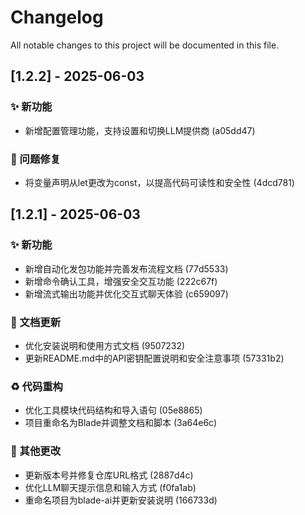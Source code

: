 # Changelog

All notable changes to this project will be documented in this file.


## [1.2.2] - 2025-06-03

### ✨ 新功能

- 新增配置管理功能，支持设置和切换LLM提供商 (a05dd47)

### 🐛 问题修复

- 将变量声明从let更改为const，以提高代码可读性和安全性 (4dcd781)


## [1.2.1] - 2025-06-03

### ✨ 新功能

- 新增自动化发包功能并完善发布流程文档 (77d5533)
- 新增命令确认工具，增强安全交互功能 (222c67f)
- 新增流式输出功能并优化交互式聊天体验 (c659097)

### 📝 文档更新

- 优化安装说明和使用方式文档 (9507232)
- 更新README.md中的API密钥配置说明和安全注意事项 (57331b2)

### ♻️ 代码重构

- 优化工具模块代码结构和导入语句 (05e8865)
- 项目重命名为Blade并调整文档和脚本 (3a64e6c)

### 🔧 其他更改

- 更新版本号并修复仓库URL格式 (2887d4c)
- 优化LLM聊天提示信息和输入方式 (f0fa1ab)
- 重命名项目为blade-ai并更新安装说明 (166733d)

